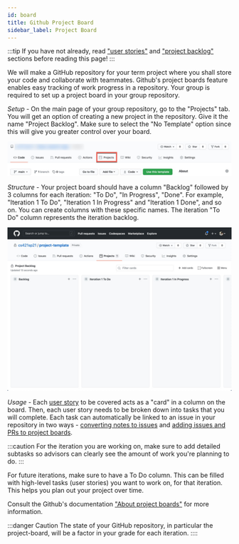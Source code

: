 ```yaml
---
id: board
title: Github Project Board
sidebar_label: Project Board
---
```


:::tip
If you have not already, read ["user stories"](user_stories) and ["project backlog"](backlog) sections before reading this page!
:::

We will make a GitHub repository for your term project where you shall store your code and collaborate with teammates. Github's project boards feature enables easy tracking of work progress in a repository. Your group is required to set up a project board in your group repository.

*Setup* - On the main page of your group repository, go to the "Projects" tab. You will get an option of creating a new project in the repository. Give it the name "Project Backlog". Make sure to select the "No Template" option since this will give you greater control over your board.

![](../../../static/img/board1.jpg)

*Structure* - Your project board should have a column "Backlog" followed by 3 columns for each iteration: "To Do", "In Progress", "Done". For example, "Iteration 1 To Do", "Iteration 1 In Progress" and "Iteration 1 Done", and so on. You can create columns with these specific names. The iteration "To Do" column represents the iteration backlog.

![](../../../static/img/board2.jpg)

*Usage* - Each [user story](user_stories) to be covered acts as a "card" in a column on the board. Then, each user story needs to be broken down into tasks that you will complete. Each task can automatically be linked to an issue in your repository in two ways - [converting notes to issues](https://help.github.com/en/github/managing-your-work-on-github/adding-notes-to-a-project-board#converting-a-note-to-an-issue) and [adding issues and PRs to project boards](https://help.github.com/en/github/managing-your-work-on-github/adding-issues-and-pull-requests-to-a-project-board).

:::caution
For the iteration you are working on, make sure to add detailed subtasks so advisors can clearly see the amount of work you're planning to do.
:::

For future iterations, make sure to have a To Do column. This can be filled with high-level tasks (user stories) you want to work on, for that iteration. This helps you plan out your project over time.

Consult the Github's documentation ["About project boards"](https://help.github.com/en/github/managing-your-work-on-github/about-project-boards) for more information.

:::danger Caution
The state of your GitHub repository, in particular the project-board, will be a factor in your grade for each iteration.
::::